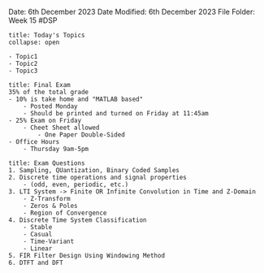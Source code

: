 Date: 6th December 2023
Date Modified: 6th December 2023
File Folder: Week 15
#DSP

```ad-abstract
title: Today's Topics
collapse: open

- Topic1
- Topic2
- Topic3

```

```ad-important
title: Final Exam
35% of the total grade
- 10% is take home and "MATLAB based"
	- Posted Monday
	- Should be printed and turned on Friday at 11:45am
- 25% Exam on Friday
	- Cheet Sheet allowed
		- One Paper Double-Sided
- Office Hours
	- Thursday 9am-5pm
```

```ad-summary
title: Exam Questions
1. Sampling, QUantization, Binary Coded Samples
2. Discrete time operations and signal properties
	- (odd, even, periodic, etc.)
3. LTI System -> Finite OR Infinite Convolution in Time and Z-Domain
	- Z-Transform
	- Zeros & Poles
	- Region of Convergence
4. Discrete Time System Classification
	- Stable
	- Casual
	- Time-Variant
	- Linear
5. FIR Filter Design Using Windowing Method
6. DTFT and DFT
```



